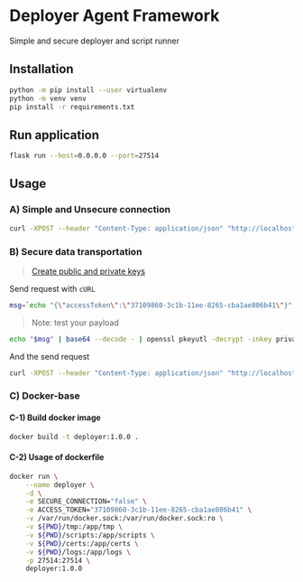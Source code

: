 # Deployer Agent Framework

Simple and secure deployer and script runner

## Installation

```bash
python -m pip install --user virtualenv
python -m venv venv
pip install -r requirements.txt
```
## Run application

```bash
flask run --host=0.0.0.0 --port=27514
```

## Usage

### A) Simple and Unsecure connection

```bash
curl -XPOST --header "Content-Type: application/json" "http://localhost:27514/?cmd=test"  --data '{"accessToken":"37109860-3c1b-11ee-8265-cba1ae806b41"}'
```

### B) Secure data transportation

> [Create public and private keys](./docs/rsa-encryption.md)

Send request with `cURL`

```bash
msg=`echo "{\"accessToken\":\"37109860-3c1b-11ee-8265-cba1ae806b41\"}" | openssl pkeyutl -encrypt -inkey public.pem -pubin -in - | base64`
```

> Note: test your payload

```bash
echo "$msg" | base64 --decode - | openssl pkeyutl -decrypt -inkey private.pem -in -
```

And the send request
```bash
curl -XPOST --header "Content-Type: application/json" "http://localhost:27514/?cmd=test" --data "$msg"
```
### C) Docker-base

#### C-1) Build docker image

```bash
docker build -t deployer:1.0.0 .
```

#### C-2) Usage of dockerfile

```bash
docker run \
    --name deployer \
    -d \
    -e SECURE_CONNECTION="false" \
    -e ACCESS_TOKEN="37109860-3c1b-11ee-8265-cba1ae806b41" \
    -v /var/run/docker.sock:/var/run/docker.sock:ro \
    -v ${PWD}/tmp:/app/tmp \
    -v ${PWD}/scripts:/app/scripts \
    -v ${PWD}/certs:/app/certs \
    -v ${PWD}/logs:/app/logs \
    -p 27514:27514 \
    deployer:1.0.0
```